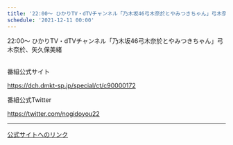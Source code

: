 ```yaml
---
title: '22:00～ ひかりTV・dTVチャンネル「乃木坂46弓木奈於とやみつきちゃん」弓木奈於、矢久保美緒'
schedule: '2021-12-11 00:00'
---
```


<div id="detailBody"> <p>  22:00～ ひかりTV・dTVチャンネル「乃木坂46弓木奈於とやみつきちゃん」弓木奈於、矢久保美緒 </p> <p>  <br/>  番組公式サイト </p> <p>  <a href="https://dch.dmkt-sp.jp/special/ct/c90000172" target="_blank">   https://dch.dmkt-sp.jp/special/ct/c90000172  </a> </p> <p>  番組公式Twitter </p> <p>  <a href="https://twitter.com/nogidoyou22" target="_blank">   https://twitter.com/nogidoyou22  </a> </p></div>

---
[公式サイトへのリンク]('http://www.nogizaka46.com/schedule/2021/12/063623.php?member=mio-yakubo&category=&monthly=202112')